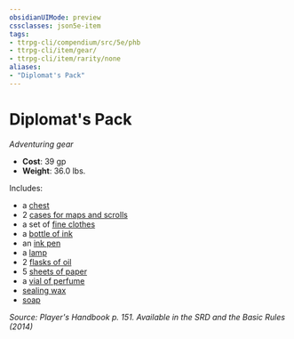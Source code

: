 ```yaml
---
obsidianUIMode: preview
cssclasses: json5e-item
tags:
- ttrpg-cli/compendium/src/5e/phb
- ttrpg-cli/item/gear/
- ttrpg-cli/item/rarity/none
aliases: 
- "Diplomat's Pack"
---
```

# Diplomat's Pack
*Adventuring gear*  

- **Cost**: 39 gp
- **Weight**: 36.0 lbs.

Includes:

- a [chest](3-Mechanics/CLI/items/chest.md)  
- 2 [cases for maps and scrolls](3-Mechanics/CLI/items/map-or-scroll-case.md)  
- a set of [fine clothes](3-Mechanics/CLI/items/fine-clothes.md)  
- a [bottle of ink](3-Mechanics/CLI/items/ink-1-ounce-bottle.md)  
- an [ink pen](3-Mechanics/CLI/items/ink-pen.md)  
- a [lamp](3-Mechanics/CLI/items/lamp.md)  
- 2 [flasks of oil](3-Mechanics/CLI/items/oil-flask.md)  
- 5 [sheets of paper](3-Mechanics/CLI/items/paper-one-sheet.md)  
- a [vial of perfume](3-Mechanics/CLI/items/perfume-vial.md)  
- [sealing wax](3-Mechanics/CLI/items/sealing-wax.md)  
- [soap](3-Mechanics/CLI/items/soap.md)  

*Source: Player's Handbook p. 151. Available in the <span title='Systems Reference Document (5.1)'>SRD</span> and the Basic Rules (2014)*